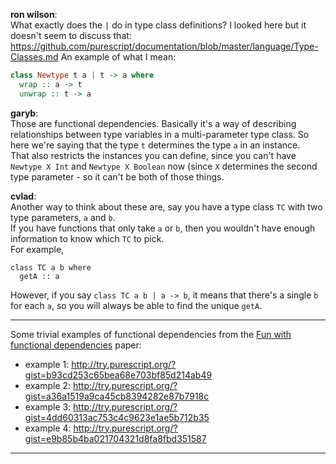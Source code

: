 **ron wilson**:  
What exactly does the `|` do in type class definitions?
I looked here but it doesn't seem to discuss that: https://github.com/purescript/documentation/blob/master/language/Type-Classes.md
An example of what I mean:

```purescript
class Newtype t a | t -> a where
  wrap :: a -> t
  unwrap :: t -> a
```

**garyb**:  
Those are functional dependencies. Basically it's a way of describing relationships between type variables in a multi-parameter type class.
So here we're saying that the type `t` determines the type `a` in an instance.  
That also restricts the instances you can define, since you can't have `Newtype X Int` and `Newtype X Boolean` now (since `X` determines the second type parameter - so it can't be both of those things.

**cvlad**:  
Another way to think about these are, say you have a type class `TC` with two type parameters, `a` and `b`.  
If you have functions that only take `a` or `b`, then you wouldn't have enough information to know which `TC` to pick.  
For example,

```
class TC a b where
  getA :: a
```

However, if you say `class TC a b | a -> b`, it means that there's a single `b` for each `a`, so you will always be able to find the unique `getA`.

***

Some trivial examples of functional dependencies from the [Fun with functional dependencies](http://www.cse.chalmers.se/%7Ehallgren/Papers/hallgren.pdf) paper:

* example 1: http://try.purescript.org/?gist=b93cd253c65bea68e703bf85d214ab49
* example 2: http://try.purescript.org/?gist=a36a1519a9ca45cb8394282e87b7918c
* example 3: http://try.purescript.org/?gist=4dd60313ac753c4c9623e1ae5b712b35
* example 4: http://try.purescript.org/?gist=e9b85b4ba021704321d8fa8fbd351587

***
